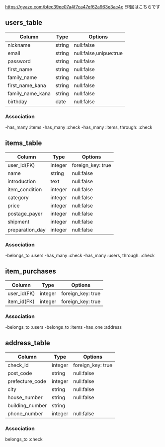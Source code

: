 https://gyazo.com/bfec39ee07a4f7ca47ef62a963e3ac4c
ER図はこちらです

## users_table
|Column	|Type|	Options|
|-------|---|-----|
|nickname|string|null:false|
|email|string|null:false,unipue:true|
|password|string|null:false|
|first_name|string|null:false|
|family_name|string|null:false|
|first_name_kana|string|null:false|
|family_name_kana|string|null:false|
|birthday|date|null:false|

### Association
-has_many :items
-has_many :check
-has_many :items, through: :check


## items_table
|Column	|Type|	Options|
|-------|---|-----|
|user_id(FK) |integer|foreign_key: true|
|name|string|null:false|
|introduction|text|null:false|
|item_condition|integer|null:false|
|category|integer|null:false|
|price|integer|null:false|
|postage_payer|integer|null:false|
|shipment|integer|null:false|
|preparation_day|integer|null:false|


### Association
-belongs_to :users
-has_many :check
-has_many :users, through: :check


## item_purchases
|Column	|Type|	Options|
|-------|---|-----|
|user_id(FK)|integer|foreign_key: true|
|item_id(FK)|integer|foreign_key: true|

### Association
-belongs_to :users
-belongs_to :items
-has_one :address


## address_table
|Column	|Type|	Options|
|-------|---|-----|
|check_id|integer|foreign_key: true|
|post_code|string|null:false|
|prefecture_code|integer|null:false|
|city|string|null:false|
|house_number|string|null:false|
|building_number|string|
|phone_number|integer|null:false|


### Association
belongs_to :check

